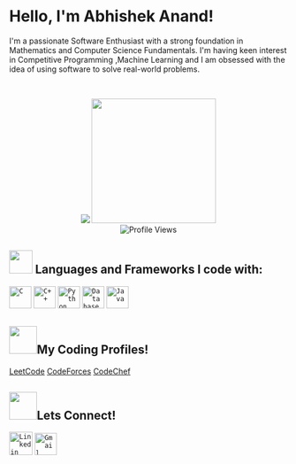 <h1 > Hello, I'm Abhishek Anand! </h1>

I'm a passionate Software Enthusiast with a strong foundation in Mathematics and Computer Science Fundamentals.
I'm having keen interest in Competitive Programming ,Machine Learning and I am obsessed with the idea of using software to solve real-world problems.




<br>

<p align = "center">
  <img src="https://github-readme-stats.vercel.app/api?username=abhianand987&count_private=true&show_icons=true&title_color=fc5a8d&icon_color=1b93c9&show_owner=true&line_height=30&include_all_commits=true">
  <img height="225" src="https://github-readme-stats.vercel.app/api/top-langs/?username=abhianand987&hide=matlab,php&title_color=fc5a8d&icon_color=1b93c9&show_owner=true&langs_count=8">

  <br>
  <img alt="Profile Views" src="https://komarev.com/ghpvc/?username=abhianand987&color=fc5a8d" />
  
  
</p>


## <img src="https://media.giphy.com/media/QssGEmpkyEOhBCb7e1/giphy.gif" width="42px"> Languages and Frameworks I code with:
<code><img width="40px" src="https://img.icons8.com/color/3x/c-programming.png" title="C"/></code>
<code><img width="40px" src="https://img.icons8.com/color/4x/c-plus-plus-logo.png" title="C++"/></code>
<code><img width="40px" src="https://img.icons8.com/color/4x/000000/python.png" title="Python"/></code>
<code><img width="40px" src="https://img.icons8.com/dusk/64/000000/database-restore.png" title="Database"/></code>
<code><img width="40px" src="https://img.icons8.com/color/48/000000/java-coffee-cup-logo--v1.png" title="Java"/></code>




## <img src="https://media.giphy.com/media/MIGbtLZoVjbl0bYbAd/giphy.gif" width="50px">My Coding Profiles!
<a href="https://leetcode.com/abhi_anand987/">LeetCode</a>
<a href="https://codeforces.com/profile/abhianand">CodeForces</a>
<a href="https://www.codechef.com/users/abhianand987/">CodeChef</a>






 

## <img src="https://media.giphy.com/media/KcnlGHBpnKnjZIuCMv/giphy.gif" width="50px">Lets Connect!
<code><a href="https://www.linkedin.com/in/abhishek-anand-15b5a2202/"><img width="42px" src="https://img.icons8.com/color/8x/000000/linkedin.png" title="Linkedin"/></a></code>
<code><a href="mailto:abhi.anand987@gmail.com"><img width="40px" src="https://img.icons8.com/fluent/48/000000/gmail.png" title="Gmail"/></a></code>

<br>

